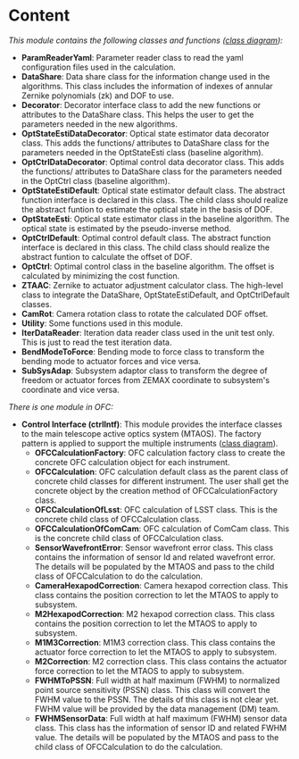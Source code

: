 # Content

*This module contains the following classes and functions ([class diagram](./ofcClassDiag.png)):*

- **ParamReaderYaml**: Parameter reader class to read the yaml configuration files used in the calculation.
- **DataShare**: Data share class for the information change used in the algorithms. This class includes the information of indexes of annular Zernike polynomials (zk) and DOF to use.
- **Decorator**: Decorator interface class to add the new functions or attributes to the DataShare class. This helps the user to get the parameters needed in the new algorithms.
- **OptStateEstiDataDecorator**: Optical state estimator data decorator class. This adds the functions/ attributes to DataShare class for the parameters needed in the OptStateEsti class (baseline algorithm).
- **OptCtrlDataDecorator**: Optimal control data decorator class. This adds the functions/ attributes to DataShare class for the parameters needed in the OptCtrl class (baseline algorithm).
- **OptStateEstiDefault**: Optical state estimator default class. The abstract function interface is declared in this class. The child class should realize the abstract funtion to estimate the optical state in the basis of DOF.
- **OptStateEsti**: Optical state estimator class in the baseline algorithm. The optical state is estimated by the pseudo-inverse method.
- **OptCtrlDefault**: Optimal control default class. The abstract function interface is declared in this class. The child class should realize the abstract funtion to calculate the offset of DOF.
- **OptCtrl**: Optimal control class in the baseline algorithm. The offset is calculated by minimizing the cost function.
- **ZTAAC**: Zernike to actuator adjustment calculator class. The high-level class to integrate the DataShare, OptStateEstiDefault, and OptCtrlDefault classes.
- **CamRot**: Camera rotation class to rotate the calculated DOF offset.
- **Utility**: Some functions used in this module.
- **IterDataReader**: Iteration data reader class used in the unit test only. This is just to read the test iteration data.
- **BendModeToForce**: Bending mode to force class to transform the bending mode to actuator forces and vice versa.
- **SubSysAdap**: Subsystem adaptor class to transform the degree of freedom or actuator forces from ZEMAX coordinate to subsystem's coordinate and vice versa.

*There is one module in OFC:*

- **Control Interface (ctrlIntf)**: This module provides the interface classes to the main telescope active optics system (MTAOS). The factory pattern is applied to support the multiple instruments ([class diagram](./ctrlIntfClassDiag.png)).
  - **OFCCalculationFactory**: OFC calculation factory class to create the concrete OFC calculation object for each instrument.
  - **OFCCalculation**: OFC calculation default class as the parent class of concrete child classes for different instrument. The user shall get the concrete object by the creation method of OFCCalculationFactory class.
  - **OFCCalculationOfLsst**: OFC calculation of LSST class. This is the concrete child class of OFCCalculation class.
  - **OFCCalculationOfComCam**: OFC calculation of ComCam class. This is the concrete child class of OFCCalculation class.
  - **SensorWavefrontError**: Sensor wavefront error class. This class contains the information of sensor Id and related wavefront error. The details will be populated by the MTAOS and pass to the child class of OFCCalculation to do the calculation.
  - **CameraHexapodCorrection**: Camera hexapod correction class. This class contains the position correction to let the MTAOS to apply to subsystem.
  - **M2HexapodCorrection**: M2 hexapod correction class. This class contains the position correction to let the MTAOS to apply to subsystem.
  - **M1M3Correction**: M1M3 correction class. This class contains the actuator force correction to let the MTAOS to apply to subsystem.
  - **M2Correction**: M2 correction class. This class contains the actuator force correction to let the MTAOS to apply to subsystem.
  - **FWHMToPSSN**: Full width at half maximum (FWHM) to normalized point source sensitivity (PSSN) class. This class will convert the FWHM value to the PSSN. The details of this class is not clear yet. FWHM value will be provided by the data management (DM) team.
  - **FWHMSensorData**: Full width at half maximum (FWHM) sensor data class. This class has the information of sensor ID and related FWHM value. The details will be populated by the MTAOS and pass to the child class of OFCCalculation to do the calculation.
